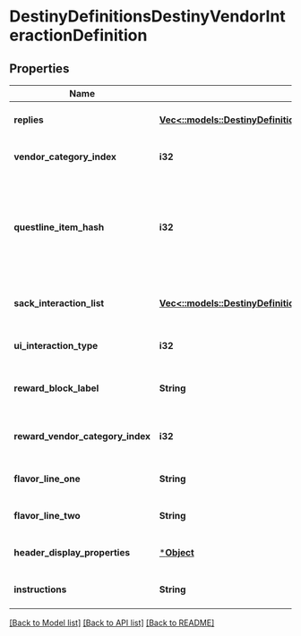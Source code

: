 # DestinyDefinitionsDestinyVendorInteractionDefinition

## Properties
Name | Type | Description | Notes
------------ | ------------- | ------------- | -------------
**replies** | [**Vec<::models::DestinyDefinitionsDestinyVendorInteractionReplyDefinition>**](Destiny.Definitions.DestinyVendorInteractionReplyDefinition.md) | The potential replies that the user can make to the interaction. | [optional] [default to null]
**vendor_category_index** | **i32** | If &gt;&#x3D; 0, this is the category of sale items to show along with this interaction dialog. | [optional] [default to null]
**questline_item_hash** | **i32** | If this interaction dialog is about a quest, this is the questline related to the interaction. You can use this to show the quest overview, or even the character&#39;s status with the quest if you use it to find the character&#39;s current Quest Step by checking their inventory against this questlineItemHash&#39;s DestinyInventoryItemDefinition.setData. | [optional] [default to null]
**sack_interaction_list** | [**Vec<::models::DestinyDefinitionsDestinyVendorInteractionSackEntryDefinition>**](Destiny.Definitions.DestinyVendorInteractionSackEntryDefinition.md) | If this interaction is meant to show you sacks, this is the list of types of sacks to be shown. If empty, the interaction is not meant to show sacks. | [optional] [default to null]
**ui_interaction_type** | **i32** | A UI hint for the behavior of the interaction screen. BNet doesn&#39;t use this, but you can choose to. | [optional] [default to null]
**reward_block_label** | **String** | If this interaction is displaying rewards, this is the text to use for the header of the reward-displaying section of the interaction. | [optional] [default to null]
**reward_vendor_category_index** | **i32** | If the vendor&#39;s reward list is sourced from one of his categories, this is the index into the category array of items to show. | [optional] [default to null]
**flavor_line_one** | **String** | If the vendor interaction has flavor text, this is some of it. | [optional] [default to null]
**flavor_line_two** | **String** | If the vendor interaction has flavor text, this is the rest of it. | [optional] [default to null]
**header_display_properties** | [***Object**](Object.md) | The header for the interaction dialog. | [optional] [default to null]
**instructions** | **String** | The localized text telling the player what to do when they see this dialog. | [optional] [default to null]

[[Back to Model list]](../README.md#documentation-for-models) [[Back to API list]](../README.md#documentation-for-api-endpoints) [[Back to README]](../README.md)


